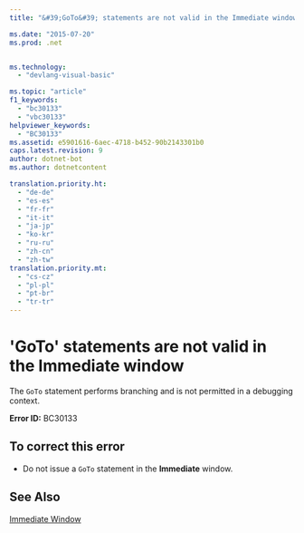 ```yaml
---
title: "&#39;GoTo&#39; statements are not valid in the Immediate window | Microsoft Docs"

ms.date: "2015-07-20"
ms.prod: .net


ms.technology: 
  - "devlang-visual-basic"

ms.topic: "article"
f1_keywords: 
  - "bc30133"
  - "vbc30133"
helpviewer_keywords: 
  - "BC30133"
ms.assetid: e5901616-6aec-4718-b452-90b2143301b0
caps.latest.revision: 9
author: dotnet-bot
ms.author: dotnetcontent

translation.priority.ht: 
  - "de-de"
  - "es-es"
  - "fr-fr"
  - "it-it"
  - "ja-jp"
  - "ko-kr"
  - "ru-ru"
  - "zh-cn"
  - "zh-tw"
translation.priority.mt: 
  - "cs-cz"
  - "pl-pl"
  - "pt-br"
  - "tr-tr"
---
```

# &#39;GoTo&#39; statements are not valid in the Immediate window
The `GoTo` statement performs branching and is not permitted in a debugging context.  
  
 **Error ID:** BC30133  
  
## To correct this error  
  
-   Do not issue a `GoTo` statement in the **Immediate** window.  
  
## See Also  
 [Immediate Window](/visualstudio/ide/reference/immediate-window)
